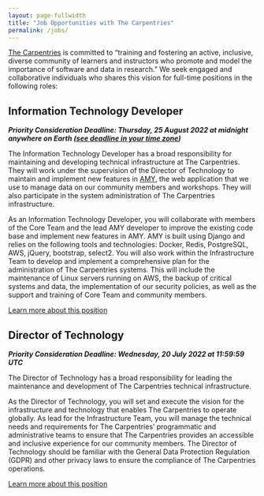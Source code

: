```yaml
---
layout: page-fullwidth
title: "Job Opportunities with The Carpentries"
permalink: /jobs/
---
```


[The Carpentries](http://carpentries.org/) is committed to “training and
fostering an active, inclusive, diverse community of learners and instructors
who promote and model the importance of software and data in research.”
We seek engaged and collaborative individuals who shares this vision for full-time positions in the following roles:

## Information Technology Developer

**_Priority Consideration Deadline: Thursday, 25 August 2022 at midnight anywhere on Earth 
([see deadline in your time zone](https://www.timeanddate.com/worldclock/fixedtime.html?iso=20220825T235959&p1=3399))_**

The Information Technology Developer has a broad responsibility for maintaining and
developing technical infrastructure at The Carpentries. They will work under the supervision of the Director of Technology to maintain and 
implement new features in [AMY](https://github.com/carpentries/amy), the web
application that we use to manage data on our community members and workshops. 
They will also participate in the system administration of The Carpentries infrastructure.

As an Information Technology Developer, you will collaborate with members of the Core Team and the lead AMY developer to improve the existing
code base and implement new features in AMY. AMY is built using Django and relies on the following tools and technologies: Docker, Redis, 
PostgreSQL, AWS, jQuery, bootstrap, select2. You will also work within the Infrastructure Team to develop and implement a comprehensive plan 
for the administration of The Carpentries systems. This will include the maintenance of Linux servers running on AWS, the backup of critical 
systems and data, the implementation of our security policies, as well as the support and training of Core Team and community members.

<a class="radius button small" href="{{ site.url }}{{ site.baseurl }}{% link pages/it-developer.md %}">Learn more about this position</a>

## Director of Technology

**_Priority Consideration Deadline: Wednesday, 20 July 2022 at 11:59:59 UTC_**

The Director of Technology has a broad responsibility for leading the maintenance and development of 
The Carpentries technical infrastructure.

As the Director of Technology, you will set and execute the vision for the infrastructure and technology that enables The Carpentries
to operate globally. As lead for the Infrastructure Team, you will manage the technical needs and requirements for The Carpentries’ 
programmatic and administrative teams to ensure that The Carpentries provides an accessible and inclusive experience for our community
members. The Director of Technology should be familiar with the General Data Protection Regulation (GDPR) and other privacy laws to 
ensure the compliance of The Carpentries operations.

<a class="radius button small" href="{{ site.url }}{{ site.baseurl }}{% link pages/director-of-technology.md %}">Learn more about this position</a>
